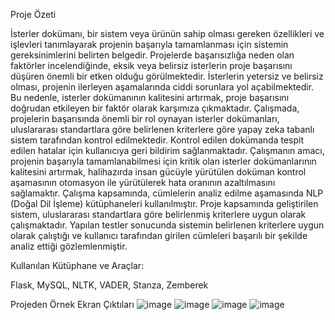 Proje Özeti

İsterler dokümanı, bir sistem veya ürünün sahip olması gereken özellikleri ve işlevleri tanımlayarak projenin başarıyla tamamlanması için sistemin gereksinimlerini belirten belgedir. Projelerde başarısızlığa neden olan faktörler incelendiğinde, eksik veya belirsiz isterlerin proje başarısını düşüren önemli bir etken olduğu görülmektedir. İsterlerin yetersiz ve belirsiz olması, projenin ilerleyen aşamalarında ciddi sorunlara yol açabilmektedir. Bu nedenle, isterler dokümanının kalitesini artırmak, proje başarısını doğrudan etkileyen bir faktör olarak karşımıza çıkmaktadır. Çalışmada, projelerin başarısında önemli bir rol oynayan isterler dokümanları, uluslararası standartlara göre belirlenen kriterlere göre yapay zeka tabanlı sistem tarafından kontrol edilmektedir. Kontrol edilen dokümanda tespit edilen hatalar için kullanıcıya geri bildirim sağlanmaktadır. Çalışmanın amacı, projenin başarıyla tamamlanabilmesi için kritik olan isterler dokümanlarının kalitesini artırmak, halihazırda insan gücüyle yürütülen doküman kontrol aşamasının otomasyon ile yürütülerek hata oranının azaltılmasını sağlamaktır. Çalışma kapsamında, cümlelerin analiz edilme aşamasında NLP (Doğal Dil İşleme) kütüphaneleri kullanılmıştır. Proje kapsamında geliştirilen sistem, uluslararası standartlara göre belirlenmiş kriterlere uygun olarak çalışmaktadır. Yapılan testler sonucunda sistemin belirlenen kriterlere uygun olarak çalıştığı ve kullanıcı tarafından girilen cümleleri başarılı bir şekilde analiz ettiği gözlemlenmiştir.



Kullanılan Kütüphane ve Araçlar: 

Flask, 
MySQL, 
NLTK, 
VADER, 
Stanza, 
Zemberek



Projeden Örnek Ekran Çıktıları
![image](https://github.com/user-attachments/assets/233ee747-4279-440a-9d80-a4a3efcbf287)
![image](https://github.com/user-attachments/assets/657cd9cc-c9a2-499d-89b2-f878c935a78c)
![image](https://github.com/user-attachments/assets/6f9a2056-fbc1-448f-95e7-74cecb78c8cb)
![image](https://github.com/user-attachments/assets/b3e48203-2558-4a8b-9c43-198a82afb7e2)
